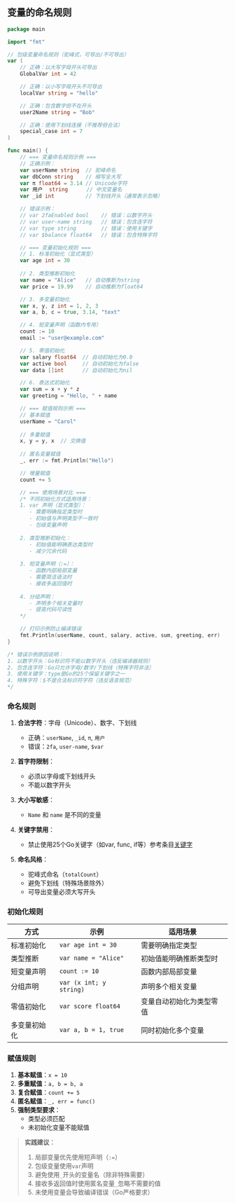 ## 变量的命名规则

```go
package main

import "fmt"

// 包级变量命名规则（驼峰式，可导出/不可导出）
var (
    // 正确：以大写字母开头可导出
    GlobalVar int = 42

    // 正确：以小写字母开头不可导出
    localVar string = "hello"

    // 正确：包含数字但不在开头
    user2Name string = "Bob"

    // 正确：使用下划线连接（不推荐但合法）
    special_case int = 7
)

func main() {
    // === 变量命名规则示例 ===
    // 正确示例：
    var userName string  // 驼峰命名
    var dbConn string    // 缩写全大写
    var π float64 = 3.14 // Unicode字符
    var 用户  string      // 中文变量名
    var _id int          // 下划线开头（通常表示忽略）

    // 错误示例：
    // var 2faEnabled bool    // 错误：以数字开头
    // var user-name string   // 错误：包含连字符
    // var type string        // 错误：使用关键字
    // var $balance float64   // 错误：包含特殊字符

    // === 变量初始化规则 ===
    // 1. 标准初始化（显式类型）
    var age int = 30
    
    // 2. 类型推断初始化
    var name = "Alice"   // 自动推断为string
    var price = 19.99    // 自动推断为float64

    // 3. 多变量初始化
    var x, y, z int = 1, 2, 3
    var a, b, c = true, 3.14, "text"

    // 4. 短变量声明（函数内专用）
    count := 10
    email := "user@example.com"

    // 5. 零值初始化
    var salary float64  // 自动初始化为0.0
    var active bool     // 自动初始化为false
    var data []int      // 自动初始化为nil

    // 6. 表达式初始化
    var sum = x + y * z
    var greeting = "Hello, " + name

    // === 赋值规则示例 ===
    // 基本赋值
    userName = "Carol"
    
    // 多重赋值
    x, y = y, x  // 交换值
    
    // 匿名变量赋值
    _, err := fmt.Println("Hello")

    // 增量赋值
    count += 5

    // === 使用场景对比 ===
    /* 不同初始化方式适用场景：
    1. var 声明（显式类型）：
       - 需要明确指定类型时
       - 初始值与声明类型不一致时
       - 包级变量声明
    
    2. 类型推断初始化：
       - 初始值能明确表达类型时
       - 减少冗余代码
    
    3. 短变量声明（:=）：
       - 函数内部局部变量
       - 需要简洁语法时
       - 接收多返回值时
    
    4. 分组声明：
       - 声明多个相关变量时
       - 提高代码可读性
    */

    // 打印示例防止编译错误
    fmt.Println(userName, count, salary, active, sum, greeting, err)
}

/* 错误示例原因说明：
1. 以数字开头：Go标识符不能以数字开头（违反编译器规则）
2. 包含连字符：Go只允许字母/数字/下划线（特殊字符非法）
3. 使用关键字：type是Go的25个保留关键字之一
4. 特殊字符：$不是合法标识符字符（违反语言规范）
*/
```

### 命名规则
1. **合法字符**：字母（Unicode）、数字、下划线
   - 正确：`userName`, `_id`, `π`, `用户`
   - 错误：`2fa`, `user-name`, `$var`

2. **首字符限制**：
   - 必须以字母或下划线开头
   - 不能以数字开头

3. **大小写敏感**：
   - `Name` 和 `name` 是不同的变量

4. **关键字禁用**：
   - 禁止使用25个Go关键字（如var, func, if等）参考条目[关键字](fundamentals/keywords.md)

5. **命名风格**：
   - 驼峰式命名（`totalCount`）
   - 避免下划线（特殊场景除外）
   - 可导出变量必须大写开头

### 初始化规则
| 方式                | 示例                     | 适用场景                          |
|---------------------|--------------------------|----------------------------------|
| 标准初始化          | `var age int = 30`       | 需要明确指定类型                 |
| 类型推断            | `var name = "Alice"`     | 初始值能明确推断类型时           |
| 短变量声明          | `count := 10`            | 函数内部局部变量                 |
| 分组声明            | `var (x int; y string)`  | 声明多个相关变量                 |
| 零值初始化          | `var score float64`      | 变量自动初始化为类型零值         |
| 多变量初始化        | `var a, b = 1, true`     | 同时初始化多个变量               |

### 赋值规则
1. **基本赋值**：`x = 10`
2. **多重赋值**：`a, b = b, a`
3. **复合赋值**：`count += 5`
4. **匿名赋值**：`_, err = func()`
5. **强制类型要求**：
   - 类型必须匹配
   - 未初始化变量不能赋值

> **实践建议**：
> 1. 局部变量优先使用短声明（`:=`）
> 2. 包级变量使用`var`声明
> 3. 避免使用`_`开头的变量名（除非特殊需要）
> 4. 接收多返回值时使用匿名变量`_`忽略不需要的值
> 5. 未使用变量会导致编译错误（Go严格要求）
